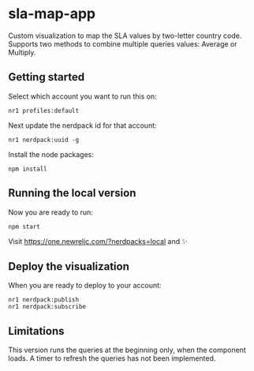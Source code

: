 # sla-map-app

Custom visualization to map the SLA values by two-letter country code.
Supports two methods to combine multiple queries values: Average or Multiply.

## Getting started

Select which account you want to run this on:
```
nr1 profiles:default
```

Next update the nerdpack id for that account:
```
nr1 nerdpack:uuid -g
```

Install the node packages:
```
npm install
```

## Running the local version

Now you are ready to run:
```
npm start
```
Visit https://one.newrelic.com/?nerdpacks=local and :sparkles:

## Deploy the visualization

When you are ready to deploy to your account:
```
nr1 nerdpack:publish
nr1 nerdpack:subscribe
```

## Limitations

This version runs the queries at the beginning only, when the component loads.
A timer to refresh the queries has not been implemented.
